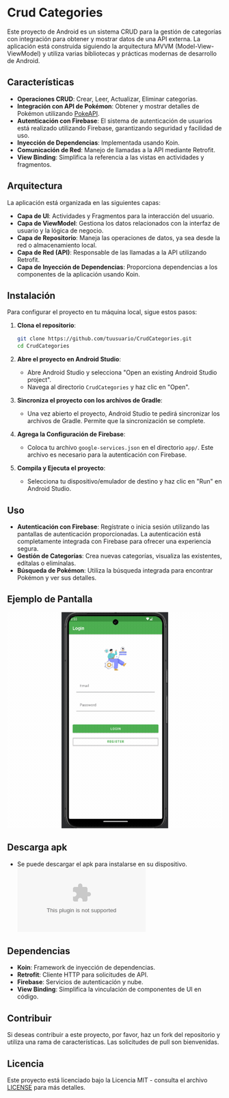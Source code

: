 
# Crud Categories

Este proyecto de Android es un sistema CRUD para la gestión de categorías con integración para obtener y mostrar datos de una API externa. La aplicación está construida siguiendo la arquitectura MVVM (Model-View-ViewModel) y utiliza varias bibliotecas y prácticas modernas de desarrollo de Android.

## Características

- **Operaciones CRUD**: Crear, Leer, Actualizar, Eliminar categorías.
- **Integración con API de Pokémon**: Obtener y mostrar detalles de Pokémon utilizando [PokeAPI](https://pokeapi.co/).
- **Autenticación con Firebase**: El sistema de autenticación de usuarios está realizado utilizando Firebase, garantizando seguridad y facilidad de uso.
- **Inyección de Dependencias**: Implementada usando Koin.
- **Comunicación de Red**: Manejo de llamadas a la API mediante Retrofit.
- **View Binding**: Simplifica la referencia a las vistas en actividades y fragmentos.

## Arquitectura

La aplicación está organizada en las siguientes capas:

- **Capa de UI**: Actividades y Fragmentos para la interacción del usuario.
- **Capa de ViewModel**: Gestiona los datos relacionados con la interfaz de usuario y la lógica de negocio.
- **Capa de Repositorio**: Maneja las operaciones de datos, ya sea desde la red o almacenamiento local.
- **Capa de Red (API)**: Responsable de las llamadas a la API utilizando Retrofit.
- **Capa de Inyección de Dependencias**: Proporciona dependencias a los componentes de la aplicación usando Koin.

## Instalación

Para configurar el proyecto en tu máquina local, sigue estos pasos:

1. **Clona el repositorio**:
   ```bash
   git clone https://github.com/tuusuario/CrudCategories.git
   cd CrudCategories
   ```

2. **Abre el proyecto en Android Studio**:
   - Abre Android Studio y selecciona "Open an existing Android Studio project".
   - Navega al directorio `CrudCategories` y haz clic en "Open".

3. **Sincroniza el proyecto con los archivos de Gradle**:
   - Una vez abierto el proyecto, Android Studio te pedirá sincronizar los archivos de Gradle. Permite que la sincronización se complete.

4. **Agrega la Configuración de Firebase**:
   - Coloca tu archivo `google-services.json` en el directorio `app/`. Este archivo es necesario para la autenticación con Firebase.

5. **Compila y Ejecuta el proyecto**:
   - Selecciona tu dispositivo/emulador de destino y haz clic en "Run" en Android Studio.

## Uso

- **Autenticación con Firebase**: Regístrate o inicia sesión utilizando las pantallas de autenticación proporcionadas. La autenticación está completamente integrada con Firebase para ofrecer una experiencia segura.
- **Gestión de Categorías**: Crea nuevas categorías, visualiza las existentes, edítalas o elimínalas.
- **Búsqueda de Pokémon**: Utiliza la búsqueda integrada para encontrar Pokémon y ver sus detalles.

## Ejemplo de Pantalla

![Login Example](download.gif)

## Descarga apk
- Se puede descargar el apk para instalarse en su dispositivo.
![Apk download](app-debug.apk)

## Dependencias

- **Koin**: Framework de inyección de dependencias.
- **Retrofit**: Cliente HTTP para solicitudes de API.
- **Firebase**: Servicios de autenticación y nube.
- **View Binding**: Simplifica la vinculación de componentes de UI en código.

## Contribuir

Si deseas contribuir a este proyecto, por favor, haz un fork del repositorio y utiliza una rama de características. Las solicitudes de pull son bienvenidas.

## Licencia

Este proyecto está licenciado bajo la Licencia MIT - consulta el archivo [LICENSE](LICENSE) para más detalles.
